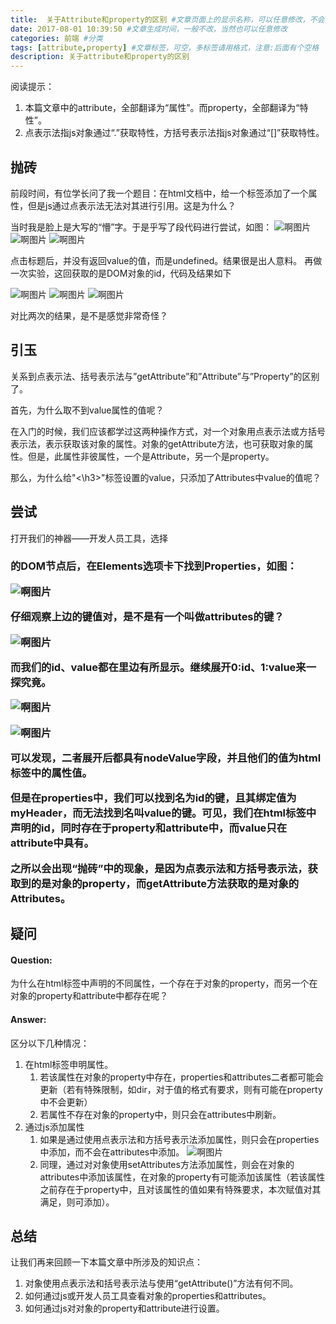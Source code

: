 ```yaml
---
title:  关于Attribute和property的区别 #文章页面上的显示名称，可以任意修改，不会出现在URL中
date: 2017-08-01 10:39:50 #文章生成时间，一般不改，当然也可以任意修改
categories: 前端 #分类
tags: [attribute,property] #文章标签，可空，多标签请用格式，注意:后面有个空格
description: 关于attribute和property的区别
---
```


阅读提示：

1. 本篇文章中的attribute，全部翻译为“属性”。而property，全部翻译为“特性”。
2. 点表示法指js对象通过“.”获取特性，方括号表示法指js对象通过“[]”获取特性。

<!-- more -->

## 抛砖

前段时间，有位学长问了我一个题目：在html文档中，给一个标签添加了一个属性，但是js通过点表示法无法对其进行引用。这是为什么？

当时我是脸上是大写的“懵”字。于是乎写了段代码进行尝试，如图：
![啊图片](http://opqksc9nz.bkt.clouddn.com/attribute1.png)
![啊图片](http://opqksc9nz.bkt.clouddn.com/attribute2.png)
![啊图片](http://opqksc9nz.bkt.clouddn.com/attribute3.png)

点击标题后，并没有返回value的值，而是undefined。结果很是出人意料。
再做一次实验，这回获取的是DOM对象的id，代码及结果如下

![啊图片](http://opqksc9nz.bkt.clouddn.com/attribute4.png)
![啊图片](http://opqksc9nz.bkt.clouddn.com/attribute5.png)
![啊图片](http://opqksc9nz.bkt.clouddn.com/attribute6.png)

对比两次的结果，是不是感觉非常奇怪？

## 引玉

关系到点表示法、括号表示法与”getAttribute”和”Attribute”与”Property”的区别了。

首先，为什么取不到value属性的值呢？

在入门的时候，我们应该都学过这两种操作方式，对一个对象用点表示法或方括号表示法，表示获取该对象的属性。对象的getAttribute方法，也可获取对象的属性。但是，此属性非彼属性，一个是Attribute，另一个是property。

那么，为什么给"<\h3>"标签设置的value，只添加了Attributes中value的值呢？

## 尝试

打开我们的神器——开发人员工具，选择<h3>的DOM节点后，在Elements选项卡下找到Properties，如图：

![啊图片](http://opqksc9nz.bkt.clouddn.com/attribute7.png)

仔细观察上边的键值对，是不是有一个叫做attributes的键？

![啊图片](http://opqksc9nz.bkt.clouddn.com/attribute8.png)

而我们的id、value都在里边有所显示。继续展开0:id、1:value来一探究竟。

![啊图片](http://opqksc9nz.bkt.clouddn.com/attribute9.png)

![啊图片](http://opqksc9nz.bkt.clouddn.com/attribute10.png)

可以发现，二者展开后都具有nodeValue字段，并且他们的值为html标签中的属性值。

但是在properties中，我们可以找到名为id的键，且其绑定值为myHeader，而无法找到名叫value的键。可见，我们在html标签中声明的id，同时存在于property和attribute中，而value只在attribute中具有。

之所以会出现“抛砖”中的现象，是因为点表示法和方括号表示法，获取到的是对象的property，而getAttribute方法获取的是对象的Attributes。

## 疑问

#### Question:

为什么在html标签中声明的不同属性，一个存在于对象的property，而另一个在对象的property和attribute中都存在呢？

#### Answer:

区分以下几种情况：

1. 在html标签申明属性。
    1. 若该属性在对象的property中存在，properties和attributes二者都可能会更新（若有特殊限制，如dir，对于值的格式有要求，则有可能在property中不会更新）
    2. 若属性不存在对象的property中，则只会在attributes中刷新。
2. 通过js添加属性
    1. 如果是通过使用点表示法和方括号表示法添加属性，则只会在properties中添加，而不会在attributes中添加。
    ![啊图片](http://opqksc9nz.bkt.clouddn.com/attribute11.png)
    2. 同理，通过对对象使用setAttributes方法添加属性，则会在对象的attributes中添加该属性，在对象的property有可能添加该属性（若该属性之前存在于property中，且对该属性的值如果有特殊要求，本次赋值对其满足，则可添加）。


## 总结

让我们再来回顾一下本篇文章中所涉及的知识点：

1. 对象使用点表示法和括号表示法与使用“getAttribute()”方法有何不同。
2. 如何通过js或开发人员工具查看对象的properties和attributes。
3. 如何通过js对对象的property和attribute进行设置。

